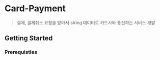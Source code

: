 # Card-Payment
> 결제, 결제취소 요청을 받아서 string 데이터로 카드사와 통신하는 서비스 개발

## Getting Started

### Prerequisties
